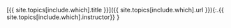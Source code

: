 [{{ site.topics[include.which].title }}]({{ site.topics[include.which].url }}){:.{{ site.topics[include.which].instructor}} }
